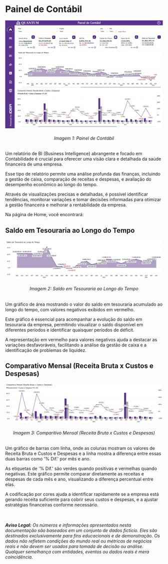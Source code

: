 # Painel de Contábil

<div align="center">
  <img src="../../assets/con/con_home.png" alt="Painel de Contábil">
  <h6>Imagem 1: Painel de Contábil</h6>
</div>

Um relatório de BI (Business Intelligence) abrangente e focado em Contabilidade é crucial para oferecer uma visão clara e detalhada da saúde financeira de uma empresa. 

Esse tipo de relatório permite uma análise profunda das finanças, incluindo a gestão de caixa, comparação de receitas e despesas, e avaliação do desempenho econômico ao longo do tempo. 

Através de visualizações precisas e detalhadas, é possível identificar tendências, monitorar variações e tomar decisões informadas para otimizar a gestão financeira e melhorar a rentabilidade da empresa.

Na página de Home, você encontrará:

## Saldo em Tesouraria ao Longo do Tempo

<div align="center">
  <img src="../../assets/con/con_h_saldo.png" alt="Saldo em Tesouraria ao Longo do Tempo">
  <h6>Imagem 2: Saldo em Tesouraria ao Longo do Tempo</h6>
</div>

Um gráfico de área mostrando o valor do saldo em tesouraria acumulado ao longo do tempo, com valores negativos exibidos em vermelho. 

Este gráfico é essencial para acompanhar a evolução do saldo em tesouraria da empresa, permitindo visualizar o saldo disponível em diferentes períodos e identificar quaisquer períodos de déficit. 

A representação em vermelho para valores negativos ajuda a destacar as variações desfavoráveis, facilitando a análise da gestão de caixa e a identificação de problemas de liquidez.

## Comparativo Mensal (Receita Bruta x Custos e Despesas)

<div align="center">
  <img src="../../assets/con/con_h_mensal.png" alt="Comparitivo Mensal (Receita Bruta x Custos e Despesas)">
  <h6>Imagem 3: Comparitivo Mensal (Receita Bruta x Custos e Despesas)</h6>
</div>

Um gráfico de barras com linha, onde as colunas mostram os valores de Receita Bruta e Custos e Despesas e a linha mostra a diferença entre essas duas barras como '% Dif.' por mês e ano. 

As etiquetas de '% Dif.' são verdes quando positivas e vermelhas quando negativas. Este gráfico permite comparar diretamente as receitas e despesas de cada mês e ano, visualizando a diferença percentual entre elas. 

A codificação por cores ajuda a identificar rapidamente se a empresa está gerando receita suficiente para cobrir seus custos e despesas, e a ajustar estratégias financeiras conforme necessário.


<br><br>
***Aviso Legal:** Os números e informações apresentados nesta documentação são baseados em um conjunto de dados fictício. Eles são destinados exclusivamente para fins educacionais e de demonstração. Os dados não refletem condições do mundo real ou métricas de negócios reais e não devem ser usados ​​para tomada de decisão ou análise. Qualquer semelhança com entidades, eventos ou dados reais é mera coincidência.*

